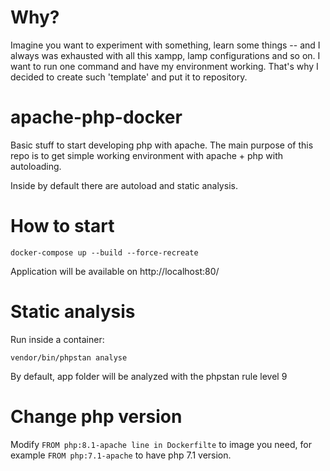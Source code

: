 # Why? 
Imagine you want to experiment with something, learn some things -- and I always was exhausted with all this xampp, lamp configurations and so on. I want to run one command and have my environment working. That's why I decided to create such 'template' and put it to repository.

# apache-php-docker
Basic stuff to start developing php with apache.
The main purpose of this repo is to get simple working environment with apache + php with autoloading.

Inside by default there are autoload and static analysis.

# How to start

```
docker-compose up --build --force-recreate
```
Application will be available on http://localhost:80/

# Static analysis

Run inside a container:
```
vendor/bin/phpstan analyse
```

By default, app folder will be analyzed with the phpstan rule level 9 

# Change php version

Modify 
`FROM php:8.1-apache line in Dockerfilte` to image you need, for example
`FROM php:7.1-apache` to have php 7.1 version.
